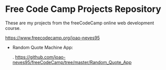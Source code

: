# Free Code Camp Projects Repository

These are my projects from the freeCodeCamp online web development course.

https://www.freecodecamp.org/joao-neves95

<nbsp>
  
<nbsp>

- Random Quote Machine App:

  . https://github.com/joao-neves95/freeCodeCamp/tree/master/Random_Quote_App
